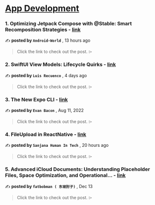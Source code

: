 
<h1><a href=https://medium.com/tag/mobile-app-development/recommended target="_blank" rel="noopener noreferrer">App Development</a></h1>
<h3>1. Optimizing Jetpack Compose with @Stable: Smart Recomposition Strategies - <a href=https://medium.com/@android-world/optimizing-jetpack-compose-with-stable-smart-recomposition-strategies-81147b779a0a?source=tag_recommended_feed---------0-84----------mobile_app_development----------36a304ff_3ade_4a53_9228_472a2674f83a------- target="_blank" rel="noopener noreferrer">link</a></h3>

✍️ **posted by `Android-World`** <date> , 13 hours ago</date>

<blockquote>Click the link to check out the post. ⌲</blockquote>

<h3>2. SwiftUI View Models: Lifecycle Quirks - <a href=https://medium.com/the-swift-cooperative/swiftui-view-models-lifecycle-quirks-8dd967e84e31?source=tag_recommended_feed---------1-107----------mobile_app_development----------36a304ff_3ade_4a53_9228_472a2674f83a------- target="_blank" rel="noopener noreferrer">link</a></h3>

✍️ **posted by `Luis Recuenco`** <date> , 4 days ago</date>

<blockquote>Click the link to check out the post. ⌲</blockquote>

<h3>3. The New Expo CLI - <a href=https://medium.com/the-exponent-log/the-new-expo-cli-f4250d8e3421?source=tag_recommended_feed---------2-85----------mobile_app_development----------36a304ff_3ade_4a53_9228_472a2674f83a------- target="_blank" rel="noopener noreferrer">link</a></h3>

✍️ **posted by `Evan Bacon`** <date> , Aug 11, 2022</date>

<blockquote>Click the link to check out the post. ⌲</blockquote>

<h3>4. FileUpload in ReactNative - <a href=https://medium.com/@sanjanahumanintech/fileupload-in-reactnative-a1872ab74015?source=tag_recommended_feed---------3-84----------mobile_app_development----------36a304ff_3ade_4a53_9228_472a2674f83a------- target="_blank" rel="noopener noreferrer">link</a></h3>

✍️ **posted by `Sanjana Human In Tech`** <date> , 20 hours ago</date>

<blockquote>Click the link to check out the post. ⌲</blockquote>

<h3>5. Advanced iCloud Documents: Understanding Placeholder Files, Space Optimization, and Operational… - <a href=https://medium.com/itnext/advanced-icloud-documents-understanding-placeholder-files-space-optimization-and-operational-759b29c17e10?source=tag_recommended_feed---------4-107----------mobile_app_development----------36a304ff_3ade_4a53_9228_472a2674f83a------- target="_blank" rel="noopener noreferrer">link</a></h3>

✍️ **posted by `fatbobman ( 东坡肘子)`** <date> , Dec 13</date>

<blockquote>Click the link to check out the post. ⌲</blockquote>

